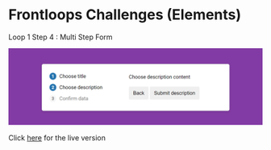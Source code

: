 # Frontloops Challenges (Elements)

Loop 1 Step 4 : Multi Step Form

![preview image](./design/preview.png "Click below for live version")

Click [here](https://zathio.github.io/frontloops-challenges/elements-challenges/loop1-step4/) for the live version